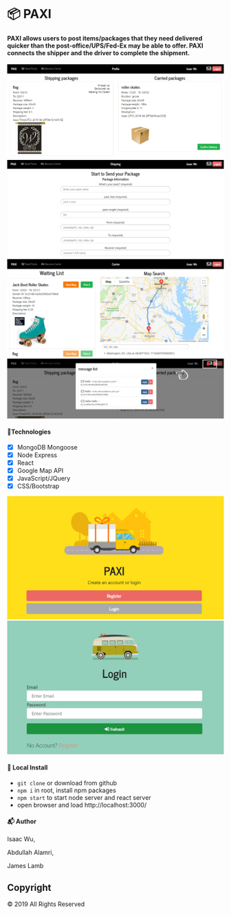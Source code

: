 # 📦 PAXI

#### PAXI allows users to post items/packages that they need delivered quicker than the post-office/UPS/Fed-Ex may be able to offer.  PAXI connects the shipper and the driver to complete the shipment. 

![concert](./client/public/Snipaste_2019-04-29_00-55-23.png)
![concert](./client/public/Snipaste_2019-04-29_00-55-40.png)
![concert](./client/public/Snipaste_2019-04-29_00-56-54.png)
![concert](./client/public/Snipaste_2019-04-29_01-12-54.png)

#### 🚛Technologies
- [x] MongoDB Mongoose
- [x] Node Express
- [x] React
- [x] Google Map API
- [x] JavaScript/JQuery
- [x] CSS/Bootstrap

![concert](./client/public/Snipaste_2019-04-29_00-54-24.png)
![concert](./client/public/Snipaste_2019-04-29_00-54-39.png)

#### 🚛 Local Install

* `git clone` or download from github
* `npm i` in root, install npm packages
* `npm start` to start node server and react server
* open browser and load http://localhost:3000/

#### 📬 Author
Isaac Wu,

Abdullah Alamri,

James Lamb
<!-- * [Isaac Wu](https://github.com/squall2046)
* [App demo](https://googlebooks-iw.herokuapp.com/) -->

## Copyright
© 2019 All Rights Reserved
